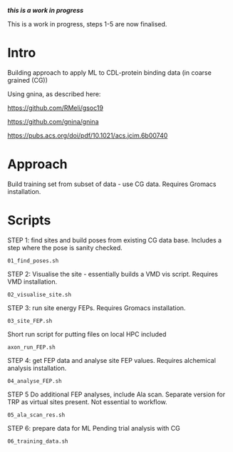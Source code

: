 ***this is a work in progress*** 

This is a work in progress, steps 1-5 are now finalised.

Intro
====

Building approach to apply ML to CDL-protein binding data (in coarse grained (CG))

Using gnina, as described here:

https://github.com/RMeli/gsoc19

https://github.com/gnina/gnina

https://pubs.acs.org/doi/pdf/10.1021/acs.jcim.6b00740

Approach
====

Build training set from subset of data - use CG data. Requires Gromacs installation.

Scripts
====

STEP 1: find sites and build poses from existing CG data base. Includes a step where the pose is sanity checked.
```
01_find_poses.sh
```

STEP 2:
Visualise the site - essentially builds a VMD vis script. Requires VMD installation.
```
02_visualise_site.sh
```

STEP 3: run site energy FEPs. Requires Gromacs installation.
```
03_site_FEP.sh
```

Short run script for putting files on local HPC included
```
axon_run_FEP.sh 
```

STEP 4: get FEP data and analyse site FEP values. Requires alchemical analysis installation.
```
04_analyse_FEP.sh
```

STEP 5
Do additional FEP analyses, include Ala scan. Separate version for TRP as virtual sites present. Not essential to workflow.
```
05_ala_scan_res.sh
```

STEP 6: prepare data for ML
Pending trial analysis with CG
```
06_training_data.sh
```

